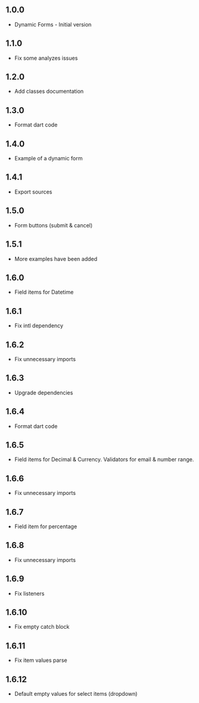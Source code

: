 ## 1.0.0

- Dynamic Forms - Initial version

## 1.1.0

- Fix some analyzes issues

## 1.2.0

- Add classes documentation

## 1.3.0

- Format dart code

## 1.4.0

- Example of a dynamic form

## 1.4.1

- Export sources

## 1.5.0

- Form buttons (submit & cancel)

## 1.5.1

- More examples have been added

## 1.6.0

- Field items for Datetime

## 1.6.1

- Fix intl dependency

## 1.6.2

- Fix unnecessary imports

## 1.6.3

- Upgrade dependencies

## 1.6.4

- Format dart code

## 1.6.5

- Field items for Decimal & Currency. Validators for email & number range.

## 1.6.6

- Fix unnecessary imports

## 1.6.7

- Field item for percentage

## 1.6.8

- Fix unnecessary imports

## 1.6.9

- Fix listeners

## 1.6.10

- Fix empty catch block

## 1.6.11

- Fix item values parse

## 1.6.12

- Default empty values for select items (dropdown)